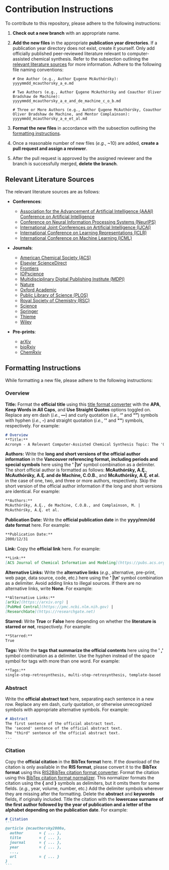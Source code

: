 # Contribution Instructions
To contribute to this repository, please adhere to the following instructions:

1. **Check out a new branch** with an appropriate name.

2. **Add the new files** in the appropriate **publication year directories**.
If a publication year directory does not exist, create it yourself.
Only add officially published peer-reviewed literature relevant to computer-assisted chemical synthesis.
Refer to the subsection outlining the [relevant literature sources](#relevant-literature-sources) for more information.
Adhere to the following file naming conventions:

    ```
    # One Author (e.g., Author Ęugene McAuthórśky):
    yyyymmdd_mcauthorsky_a_e.md

    # Two Authors (e.g., Author Ęugene McAuthórśky and Coauthor Oliver Bradshaw de Machine):
    yyyymmdd_mcauthorsky_a_e_and_de_machine_c_o_b.md

    # Three or More Authors (e.g., Author Ęugene McAuthórśky, Coauthor Oliver Bradshaw de Machine, and Mentor Complainson):
    yyyymmdd_mcauthorsky_a_e_et_al.md
    ```

3. **Format the new files** in accordance with the subsection outlining the [formatting instructions](#formatting-instructions).

4. Once a reasonable number of new files (_e.g._, ~10) are added, **create a pull request and assign a reviewer**.

5. After the pull request is approved by the assigned reviewer and the branch is successfully merged, **delete the branch**.


## Relevant Literature Sources
The relevant literature sources are as follows:

- **Conferences**:
  - [Association for the Advancement of Artificial Intelligence (AAAI) Conference on Artificial Intelligence](https://aaai.org/conference/aaai)
  - [Conference on Neural Information Processing Systems (NeurIPS)](https://nips.cc)
  - [International Joint Conferences on Artificial Intelligence (IJCAI)](https://ijcai.org)
  - [International Conference on Learning Representations (ICLR)](https://iclr.cc)
  - [International Conference on Machine Learning (ICML)](https://icml.cc)

- **Journals**:
  - [American Chemical Society (ACS)](https://pubs.acs.org/action/doSearch)
  - [Elsevier ScienceDirect](https://sciencedirect.com/search)
  - [Frontiers](https://www.frontiersin.org/search)
  - [IOPscience](https://iopscience.iop.org/nsearch)
  - [Multidisciplinary Digital Publishing Institute (MDPI)](https://mdpi.com/search)
  - [Nature](https://nature.com/search/advanced)
  - [Oxford Academic](https://academic.oup.com/journals/search-results)
  - [Public Library of Science (PLOS)](https://journals.plos.org/plosone/search)
  - [Royal Society of Chemistry (RSC)](https://pubs.rsc.org/en/search/advancedsearch)
  - [Science](https://science.org/search/advanced)
  - [Springer](https://link.springer.com/advanced-search)
  - [Thieme](https://thieme-connect.com/products/all/search)
  - [Wiley](https://onlinelibrary.wiley.com/search/advanced)

- **Pre-prints**:
  - [arXiv](https://arxiv.org/search/advanced)
  - [bioRxiv](https://biorxiv.org/search)
  - [ChemRxiv](https://chemrxiv.org/engage/chemrxiv/search-dashboard)


## Formatting Instructions
While formatting a new file, please adhere to the following instructions:


### Overview
**Title:**
Format the **official title** using this [title format converter](https://titlecaseconverter.com) with the **APA**, **Keep Words in All Caps**, and **Use Straight Quotes** options toggled on.
Replace any em dash (_i.e._, **—**) and curly quotation (_i.e._, **‘’** and **“”**) symbols with hyphen (_i.e._, **-**) and straight quotation (_i.e._, **''** and **""**) symbols, respectively. 
For example:

```markdown
# Overview
**Title:**
Acronym - A Relevant Computer-Assisted Chemical Synthesis Topic: The 'Official' "Title"
```

**Authors:**
Write the **long and short versions of the official author information** in the **Vancouver referencing format, including periods and special symbols** here using the **' |\n'** symbol combination as a delimiter.
The short official author is formatted as follows: **McAuthórśky, A.Ę.**, **McAuthórśky, A.Ę. and de Machine, C.O.B.**, and **McAuthórśky, A.Ę. et al.** in the case of one, two, and three or more authors, respectively.
Skip the short version of the official author information if the long and short versions are identical.
For example:

```markdown
**Authors:**
McAuthórśky, A.Ę., de Machine, C.O.B., and Complainson, M. |
McAuthórśky, A.Ę. et al.
```

**Publication Date:**
Write the **official publication date** in the **yyyy/mm/dd date format** here.
For example:

```markdown
**Publication Date:**
2000/12/31
```

**Link:**
Copy the **official link** here.
For example:

```markdown
**Link:**
[ACS Journal of Chemical Information and Modeling](https://pubs.acs.org/journal/jcisd8)
```

**Alternative Links:**
Write the **alternative links** (_e.g._, alternative, pre-print, web page, data source, code, etc.) here using the **' |\n'** symbol combination as a delimiter.
Avoid adding links to illegal sources.
If there are no alternative links, write **None**.
For example:

```markdown
**Alternative Links:**
[arXiv](https://arxiv.org) |
[PubMed Central](https://pmc.ncbi.nlm.nih.gov) |
[ResearchGate](https://researchgate.net)
```

**Starred:**
Write **True** or **False** here depending on whether the **literature is starred or not**, respectively.
For example:

```markdown
**Starred:**
True
```

**Tags:**
Write the **tags that summarize the official contents** here using the **' ,'** symbol combination as a delimiter.
Use the hyphen instead of the space symbol for tags with more than one word.
For example:

```markdown
**Tags:**
single-step-retrosynthesis, multi-step-retrosynthesis, template-based
```


### Abstract
Write the **official abstract text** here, separating each sentence in a new row.
Replace any em dash, curly quotation, or otherwise unrecognized symbols with appropriate alternative symbols. 
For example:

```markdown
# Abstract
The first sentence of the official abstract text.
The 'second' sentence of the official abstract text.
The "third" sentence of the official abstract text.
...
```


### Citation
Copy the **official citation** in the **BibTex format** here.
If the download of the citation is only available in the **RIS format**, please convert it to the **BibTex format** using this [RIS2BibTex citation format converter](https://www.bruot.org/ris2bib).
Format the citation using this [BibTex citation format normalizer](https://hsborges.github.io/bibtex-normalizer).
This normalizer formats the citation using the **{** and **}** symbols as delimiters, but it omits them for some fields. (_e.g._, year, volume, number, etc.)
Add the delimiter symbols wherever they are missing after the formatting.
Delete the **abstract** and **keywords** fields, if originally included.
Title the citation with the **lowercase surname of the first author followed by the year of publication and a letter of the alphabet depending on the publication date**.
For example:

````markdown
# Citation
```
@article {mcauthorsky2000a,
  author       = { ... },
  title        = { ... },
  journal      = { ... },
  year         = { ... },
  ...,
  url          = { ... }
}
```
````
